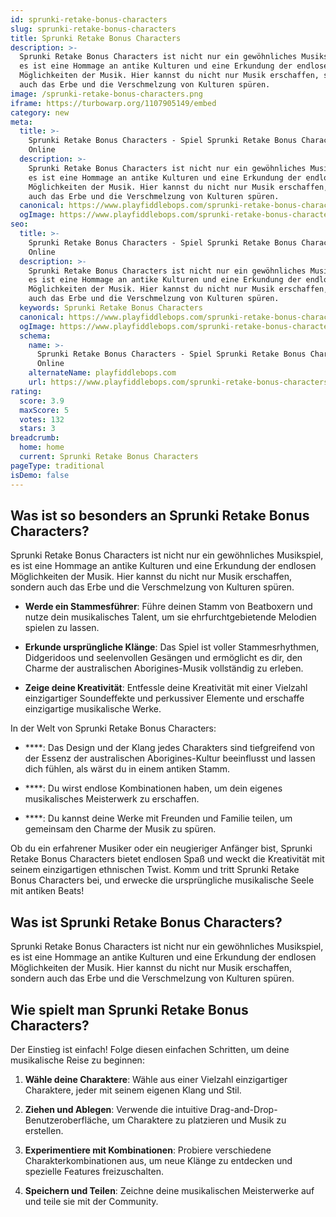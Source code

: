 ```yaml
---
id: sprunki-retake-bonus-characters
slug: sprunki-retake-bonus-characters
title: Sprunki Retake Bonus Characters
description: >-
  Sprunki Retake Bonus Characters ist nicht nur ein gewöhnliches Musikspiel,
  es ist eine Hommage an antike Kulturen und eine Erkundung der endlosen
  Möglichkeiten der Musik. Hier kannst du nicht nur Musik erschaffen, sondern
  auch das Erbe und die Verschmelzung von Kulturen spüren.
image: /sprunki-retake-bonus-characters.png
iframe: https://turbowarp.org/1107905149/embed
category: new
meta:
  title: >-
    Sprunki Retake Bonus Characters - Spiel Sprunki Retake Bonus Characters
    Online
  description: >-
    Sprunki Retake Bonus Characters ist nicht nur ein gewöhnliches Musikspiel,
    es ist eine Hommage an antike Kulturen und eine Erkundung der endlosen
    Möglichkeiten der Musik. Hier kannst du nicht nur Musik erschaffen, sondern
    auch das Erbe und die Verschmelzung von Kulturen spüren.
  canonical: https://www.playfiddlebops.com/sprunki-retake-bonus-characters/
  ogImage: https://www.playfiddlebops.com/sprunki-retake-bonus-characters.png
seo:
  title: >-
    Sprunki Retake Bonus Characters - Spiel Sprunki Retake Bonus Characters
    Online
  description: >-
    Sprunki Retake Bonus Characters ist nicht nur ein gewöhnliches Musikspiel,
    es ist eine Hommage an antike Kulturen und eine Erkundung der endlosen
    Möglichkeiten der Musik. Hier kannst du nicht nur Musik erschaffen, sondern
    auch das Erbe und die Verschmelzung von Kulturen spüren.
  keywords: Sprunki Retake Bonus Characters
  canonical: https://www.playfiddlebops.com/sprunki-retake-bonus-characters/
  ogImage: https://www.playfiddlebops.com/sprunki-retake-bonus-characters.png
  schema:
    name: >-
      Sprunki Retake Bonus Characters - Spiel Sprunki Retake Bonus Characters
      Online
    alternateName: playfiddlebops.com
    url: https://www.playfiddlebops.com/sprunki-retake-bonus-characters/
rating:
  score: 3.9
  maxScore: 5
  votes: 132
  stars: 3
breadcrumb:
  home: home
  current: Sprunki Retake Bonus Characters
pageType: traditional
isDemo: false
---
```


## Was ist so besonders an Sprunki Retake Bonus Characters?

Sprunki Retake Bonus Characters ist nicht nur ein gewöhnliches Musikspiel, es ist eine Hommage an antike Kulturen und eine Erkundung der endlosen Möglichkeiten der Musik. Hier kannst du nicht nur Musik erschaffen, sondern auch das Erbe und die Verschmelzung von Kulturen spüren.

- **Werde ein Stammesführer**: Führe deinen Stamm von Beatboxern und nutze dein musikalisches Talent, um sie ehrfurchtgebietende Melodien spielen zu lassen.

- **Erkunde ursprüngliche Klänge**: Das Spiel ist voller Stammesrhythmen, Didgeridoos und seelenvollen Gesängen und ermöglicht es dir, den Charme der australischen Aborigines-Musik vollständig zu erleben.

- **Zeige deine Kreativität**: Entfessle deine Kreativität mit einer Vielzahl einzigartiger Soundeffekte und perkussiver Elemente und erschaffe einzigartige musikalische Werke.

In der Welt von Sprunki Retake Bonus Characters:

- ****: Das Design und der Klang jedes Charakters sind tiefgreifend von der Essenz der australischen Aborigines-Kultur beeinflusst und lassen dich fühlen, als wärst du in einem antiken Stamm.

- ****: Du wirst endlose Kombinationen haben, um dein eigenes musikalisches Meisterwerk zu erschaffen.

- ****: Du kannst deine Werke mit Freunden und Familie teilen, um gemeinsam den Charme der Musik zu spüren.

Ob du ein erfahrener Musiker oder ein neugieriger Anfänger bist, Sprunki Retake Bonus Characters bietet endlosen Spaß und weckt die Kreativität mit seinem einzigartigen ethnischen Twist. Komm und tritt Sprunki Retake Bonus Characters bei, und erwecke die ursprüngliche musikalische Seele mit antiken Beats!

## Was ist Sprunki Retake Bonus Characters?

Sprunki Retake Bonus Characters ist nicht nur ein gewöhnliches Musikspiel, es ist eine Hommage an antike Kulturen und eine Erkundung der endlosen Möglichkeiten der Musik. Hier kannst du nicht nur Musik erschaffen, sondern auch das Erbe und die Verschmelzung von Kulturen spüren.

## Wie spielt man Sprunki Retake Bonus Characters?

Der Einstieg ist einfach! Folge diesen einfachen Schritten, um deine musikalische Reise zu beginnen:

1. **Wähle deine Charaktere**: Wähle aus einer Vielzahl einzigartiger Charaktere, jeder mit seinem eigenen Klang und Stil.

1. **Ziehen und Ablegen**: Verwende die intuitive Drag-and-Drop-Benutzeroberfläche, um Charaktere zu platzieren und Musik zu erstellen.

1. **Experimentiere mit Kombinationen**: Probiere verschiedene Charakterkombinationen aus, um neue Klänge zu entdecken und spezielle Features freizuschalten.

1. **Speichern und Teilen**: Zeichne deine musikalischen Meisterwerke auf und teile sie mit der Community.